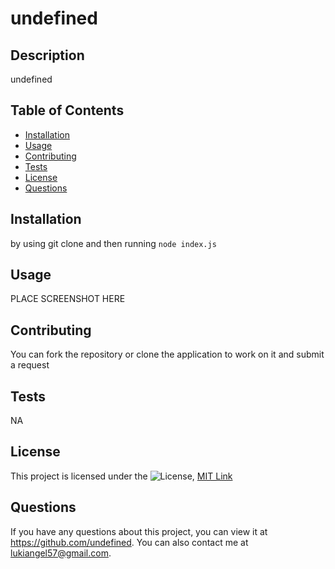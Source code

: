 
  # undefined

  ## Description
  undefined

  ## Table of Contents
  * [Installation](#installation)
  * [Usage](#usage)
  * [Contributing](#contributing)
  * [Tests](#tests)
  * [License](#license)
  * [Questions](#questions)

  ## Installation
  by using git clone and then running `node index.js`

  ## Usage
  PLACE SCREENSHOT HERE

  ## Contributing
  You can fork the repository or clone the application to work on it and submit a request

  ## Tests
  NA

  ## License 
  This project is licensed under the ![License](https://img.shields.io/badge/License-MIT-blue.svg), [MIT Link](https://www.opensource.org/licenses/MIT)

  ## Questions
  If you have any questions about this project, you can view it at https://github.com/undefined. You can also contact me at lukiangel57@gmail.com. 
  
